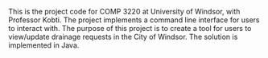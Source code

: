 This is the project code for COMP 3220 at University of Windsor, with Professor Kobti.
The project implements a command line interface for users to interact with. 
The purpose of this project is to create a tool for users to view/update drainage requests in
the City of Windsor.
The solution is implemented in Java.
